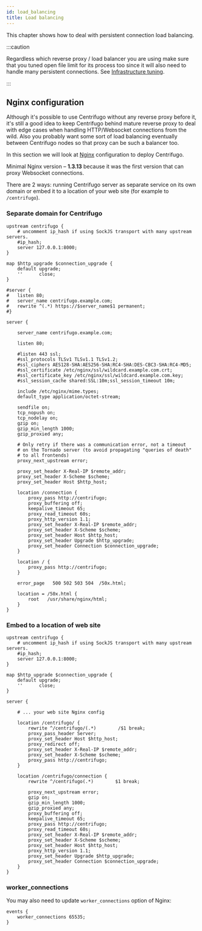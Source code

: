 ```yaml
---
id: load_balancing
title: Load balancing
---
```


This chapter shows how to deal with persistent connection load balancing.

:::caution

Regardless which reverse proxy / load balancer you are using make sure that you tuned open file limit for its process too since it will also need to handle many persistent connections. See [Infrastructure tuning](./infra_tuning.md).

:::

## Nginx configuration

Although it's possible to use Centrifugo without any reverse proxy before it,
it's still a good idea to keep Centrifugo behind mature reverse proxy to deal with
edge cases when handling HTTP/Websocket connections from the wild. Also you probably
want some sort of load balancing eventually between Centrifugo nodes so that proxy
can be such a balancer too.

In this section we will look at [Nginx](http://nginx.org/) configuration to deploy Centrifugo.

Minimal Nginx version – **1.3.13** because it was the first version that can proxy
Websocket connections.

There are 2 ways: running Centrifugo server as separate service on its own
domain or embed it to a location of your web site (for example to `/centrifugo`).

### Separate domain for Centrifugo

```
upstream centrifugo {
    # uncomment ip_hash if using SockJS transport with many upstream servers.
    #ip_hash;
    server 127.0.0.1:8000;
}

map $http_upgrade $connection_upgrade {
    default upgrade;
    ''      close;
}

#server {
#	listen 80;
#	server_name centrifugo.example.com;
#	rewrite ^(.*) https://$server_name$1 permanent;
#}

server {

    server_name centrifugo.example.com;

    listen 80;

    #listen 443 ssl;
    #ssl_protocols TLSv1 TLSv1.1 TLSv1.2;
    #ssl_ciphers AES128-SHA:AES256-SHA:RC4-SHA:DES-CBC3-SHA:RC4-MD5;
    #ssl_certificate /etc/nginx/ssl/wildcard.example.com.crt;
    #ssl_certificate_key /etc/nginx/ssl/wildcard.example.com.key;
    #ssl_session_cache shared:SSL:10m;ssl_session_timeout 10m;

    include /etc/nginx/mime.types;
    default_type application/octet-stream;

    sendfile on;
    tcp_nopush on;
    tcp_nodelay on;
    gzip on;
    gzip_min_length 1000;
    gzip_proxied any;

    # Only retry if there was a communication error, not a timeout
    # on the Tornado server (to avoid propagating "queries of death"
    # to all frontends)
    proxy_next_upstream error;

    proxy_set_header X-Real-IP $remote_addr;
    proxy_set_header X-Scheme $scheme;
    proxy_set_header Host $http_host;

    location /connection {
        proxy_pass http://centrifugo;
        proxy_buffering off;
        keepalive_timeout 65;
        proxy_read_timeout 60s;
        proxy_http_version 1.1;
        proxy_set_header X-Real-IP $remote_addr;
        proxy_set_header X-Scheme $scheme;
        proxy_set_header Host $http_host;
        proxy_set_header Upgrade $http_upgrade;
        proxy_set_header Connection $connection_upgrade;
    }
    
    location / {
        proxy_pass http://centrifugo;
    }

    error_page   500 502 503 504  /50x.html;

    location = /50x.html {
        root   /usr/share/nginx/html;
    }
}
```

### Embed to a location of web site

```
upstream centrifugo {
    # uncomment ip_hash if using SockJS transport with many upstream servers.
    #ip_hash;
    server 127.0.0.1:8000;
}

map $http_upgrade $connection_upgrade {
    default upgrade;
    ''      close;
}

server {

    # ... your web site Nginx config

    location /centrifugo/ {
        rewrite ^/centrifugo/(.*)        /$1 break;
        proxy_pass_header Server;
        proxy_set_header Host $http_host;
        proxy_redirect off;
        proxy_set_header X-Real-IP $remote_addr;
        proxy_set_header X-Scheme $scheme;
        proxy_pass http://centrifugo;
    }

    location /centrifugo/connection {
        rewrite ^/centrifugo(.*)        $1 break;

        proxy_next_upstream error;
        gzip on;
        gzip_min_length 1000;
        gzip_proxied any;
        proxy_buffering off;
        keepalive_timeout 65;
        proxy_pass http://centrifugo;
        proxy_read_timeout 60s;
        proxy_set_header X-Real-IP $remote_addr;
        proxy_set_header X-Scheme $scheme;
        proxy_set_header Host $http_host;
        proxy_http_version 1.1;
        proxy_set_header Upgrade $http_upgrade;
        proxy_set_header Connection $connection_upgrade;
    }
}
```

### worker_connections

You may also need to update `worker_connections` option of Nginx:

```
events {
    worker_connections 65535;
}
```
